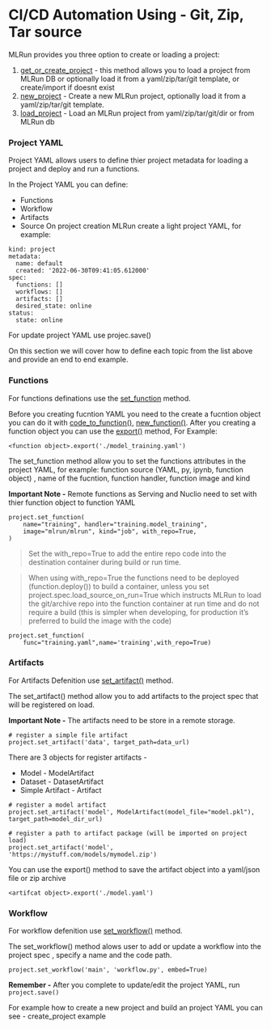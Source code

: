 # CI/CD Automation Using - Git, Zip, Tar source 

MLRun provides you three option to create or loading a project:

1. [get_or_create_project](https://docs.mlrun.org/en/latest/api/mlrun.projects.html?highlight=get_or_create_project#mlrun.projects.get_or_create_project) - this method allows you to load a project from MLRun DB or optionally load it from a yaml/zip/tar/git template, or create/import if doesnt exist
2. [new_project](https://docs.mlrun.org/en/latest/api/mlrun.projects.html?highlight=new_project#mlrun.projects.new_project) - Create a new MLRun project, optionally load it from a yaml/zip/tar/git template.
3. [load_project](https://docs.mlrun.org/en/latest/api/mlrun.projects.html?highlight=load_project#mlrun.projects.load_project) - Load an MLRun project from yaml/zip/tar/git/dir or from MLRun db

### Project YAML
Project YAML allows users to define thier project metadata for loading a project and deploy and run a functions.

In the Project YAML you can define:
* Functions 
* Workflow
* Artifacts
* Source 
On project creation MLRun create a light project YAML, for example: 
````
kind: project
metadata:
  name: default
  created: '2022-06-30T09:41:05.612000'
spec:
  functions: []
  workflows: []
  artifacts: []
  desired_state: online
status:
  state: online
````
For update project YAML use projec.save()

On this section we will cover how to define each topic from the list above and provide an end to end example.

### Functions
For functions definations use the [set_function](https://docs.mlrun.org/en/latest/api/mlrun.projects.html?highlight=set_function#mlrun.projects.MlrunProject.set_function) method.

Before you creating fucntion YAML you need to the create a fucntion object you can do it with [code_to_function()](https://docs.mlrun.org/en/latest/api/mlrun.html?highlight=code_to_function#mlrun.code_to_function), [new_function()](https://docs.mlrun.org/en/latest/api/mlrun.run.html?highlight=new_function#mlrun.run.new_function).
After you creating a function object you can use the [export()](https://docs.mlrun.org/en/latest/api/mlrun.runtimes.html?highlight=export#mlrun.runtimes.BaseRuntime.export) method, For Example:
````
<function object>.export('./model_training.yaml')
````

The set_function method allow you to set the functions attributes in the project YAML, for example: 
function source (YAML, py, ipynb, function object) , name of the fucntion, function handler, function image and kind

**Important Note -** Remote functions as Serving and Nuclio need to set with thier function object to function YAML
````
project.set_function(
    name="training", handler="training.model_training",
    image="mlrun/mlrun", kind="job", with_repo=True,
)
````
> Set the with_repo=True to add the entire repo code into the destination container during build or run time. 

> When using with_repo=True the functions need to be deployed (function.deploy()) to build a container, unless you set project.spec.load_source_on_run=True which instructs MLRun to load the git/archive repo into the function container at run time and do not require a build (this is simpler when developing, for production it’s preferred to build the image with the code)

````
project.set_function(
    func="training.yaml",name='training',with_repo=True)
````
### Artifacts
For Artifacts Defenition use [set_artifact()](https://docs.mlrun.org/en/latest/api/mlrun.projects.html?highlight=set_artifact#mlrun.projects.MlrunProject.set_artifact) method.

The set_artifact() method allow you to add artifacts to the project spec that will be registered on load.

**Important Note -** The artifacts need to be store in a remote storage. 

````
# register a simple file artifact
project.set_artifact('data', target_path=data_url)
````
There are 3 objects for register artifacts - 
* Model - ModelArtifact
* Dataset - DatasetArtifact
* Simple Artifact - Artifact

````
# register a model artifact
project.set_artifact('model', ModelArtifact(model_file="model.pkl"), target_path=model_dir_url)

# register a path to artifact package (will be imported on project load)
project.set_artifact('model', 'https://mystuff.com/models/mymodel.zip')
````
You can use the export() method to save the artifact object into a yaml/json file or zip archive
````
<artifcat object>.export('./model.yaml')

````
### Workflow
For workflow defenition use [set_workflow()](https://docs.mlrun.org/en/latest/api/mlrun.projects.html?highlight=set_workflow#mlrun.projects.MlrunProject.set_workflow) method.

The set_workflow() method alows user to add or update a workflow into the project spec , specify a name and the code path.

````
project.set_workflow('main', 'workflow.py', embed=True)
````
**Remember -** After you complete to update/edit the project YAML, run `project.save()` 

For example how to create a new project and build an project YAML you can see  - create_project example
